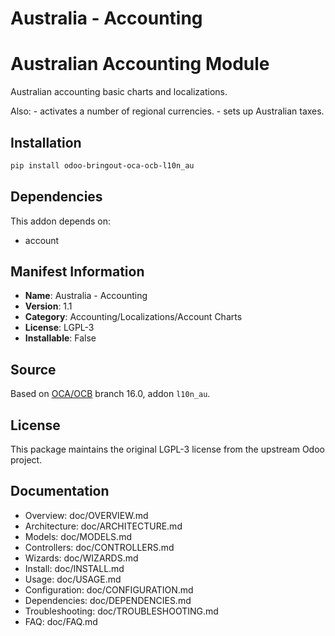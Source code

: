 # Australia - Accounting


Australian Accounting Module
============================

Australian accounting basic charts and localizations.

Also:
    - activates a number of regional currencies.
    - sets up Australian taxes.
    

## Installation

```bash
pip install odoo-bringout-oca-ocb-l10n_au
```

## Dependencies

This addon depends on:
- account

## Manifest Information

- **Name**: Australia - Accounting
- **Version**: 1.1
- **Category**: Accounting/Localizations/Account Charts
- **License**: LGPL-3
- **Installable**: False

## Source

Based on [OCA/OCB](https://github.com/OCA/OCB) branch 16.0, addon `l10n_au`.

## License

This package maintains the original LGPL-3 license from the upstream Odoo project.

## Documentation

- Overview: doc/OVERVIEW.md
- Architecture: doc/ARCHITECTURE.md
- Models: doc/MODELS.md
- Controllers: doc/CONTROLLERS.md
- Wizards: doc/WIZARDS.md
- Install: doc/INSTALL.md
- Usage: doc/USAGE.md
- Configuration: doc/CONFIGURATION.md
- Dependencies: doc/DEPENDENCIES.md
- Troubleshooting: doc/TROUBLESHOOTING.md
- FAQ: doc/FAQ.md
